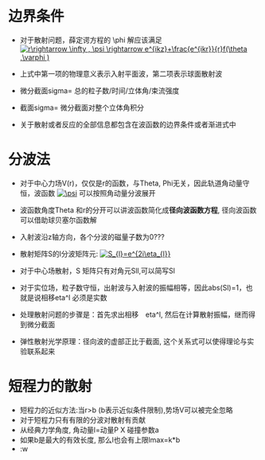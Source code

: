 # 边界条件
* 对于散射问题，薛定谔方程的 \phi 解应该满足
<a href="https://www.codecogs.com/eqnedit.php?latex=r\rightarrow&space;\infty&space;,&space;\psi&space;\rightarrow&space;e^{ikz}&plus;\frac{e^{ikr}}{r}f(\theta&space;,\varphi&space;)" target="_blank"><img src="https://latex.codecogs.com/gif.latex?r\rightarrow&space;\infty&space;,&space;\psi&space;\rightarrow&space;e^{ikz}&plus;\frac{e^{ikr}}{r}f(\theta&space;,\varphi&space;)" title="r\rightarrow \infty , \psi \rightarrow e^{ikz}+\frac{e^{ikr}}{r}f(\theta ,\varphi )" /></a>

* 上式中第一项的物理意义表示入射平面波，第二项表示球面散射波
* 微分截面sigma= 总的粒子数/时间/立体角/束流强度
* 截面sigma= 微分截面对整个立体角积分
* 关于散射或者反应的全部信息都包含在波函数的边界条件或者渐进式中

# 分波法
* 对于中心力场V(r)，仅仅是r的函数，与Theta, Phi无关，因此轨道角动量守恒，波函数
<a href="https://www.codecogs.com/eqnedit.php?latex=\psi" target="_blank"><img src="https://latex.codecogs.com/gif.latex?\psi" title="\psi" /></a>
可以按照角动量分波展开
* 波函数角度Theta 和r的分开可以讲波函数简化成**径向波函数方程**, 径向波函数可以借助球贝塞尔函数解
* 入射波沿z轴方向，各个分波的磁量子数为0???
* 散射矩阵S的l分波矩阵元:
<a href="https://www.codecogs.com/eqnedit.php?latex=S_{l}=e^{2i\eta_{l}}" target="_blank"><img src="https://latex.codecogs.com/gif.latex?S_{l}=e^{2i\eta_{l}}" title="S_{l}=e^{2i\eta_{l}}" /></a>

* 对于中心场散射，S 矩阵只有对角元Sll,可以简写Sl
* 对于实位场，粒子数守恒，出射波与入射波的振幅相等，因此abs(Sl)=1，也就是说相移eta^l 必须是实数
* 处理散射问题的步骤是：首先求出相移　eta^l, 然后在计算散射振幅，继而得到微分截面
* 弹性散射光学原理：径向波的虚部正比于截面, 这个关系式可以使得理论与实验联系起来
# 短程力的散射
* 短程力的近似方法:当r>b (b表示近似条件限制),势场V可以被完全忽略
* 对于短程力只有有限的分波对散射有贡献
* 从经典力学角度, 角动量l=动量P X 碰撞参数a 
* 如果b是最大的有效长度, 那么l也会有上限lmax=k*b
* :w

